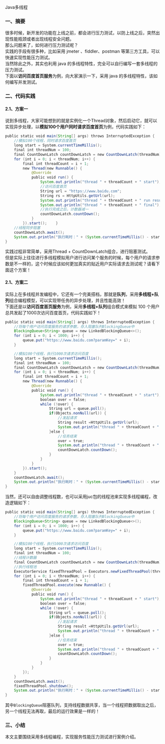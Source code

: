 Java多线程
<a name="zJz9s"></a>
### 一、摘要
很多时候，新开发的功能在上线之前，都会进行压力测试，以防上线之后，突然出现性能瓶颈或者出现线程安全问题。<br />那么问题来了，如何进行压力测试呢？<br />实践的手段有很多种，比如采用 jmeter 、fiddler、postman 等第三方工具，可以快速实现性能压力测试。<br />当然除此之外，其实也利用 java 的多线程特性，完全可以自行编写一套多线程的压力测试。<br />下面以**访问百度首页服务**为例，向大家演示一下，采用 java 的多线程特性，该如何编写并发测试。
<a name="WnBLM"></a>
### 二、代码实践
<a name="CKiUj"></a>
#### 2.1、方案一
说到多线程，大家可能想到的就是实例化一个Thread对象，然后启动它，就可以实现异步处理，以**模拟100个用户同时请求百度首页**为例，代码实践如下：
```java
public static void main(String[] args) throws InterruptedException {
    //模拟100个线程，同时请求百度首页
    long start = System.currentTimeMillis();
    final int threadNum = 100;
    final CountDownLatch countDownLatch = new CountDownLatch(threadNum);
    for (int i = 0; i < threadNum; i++) {
        final int threadCount = i + 1;
        new Thread(new Runnable() {
            @Override
            public void run() {
                System.out.println("thread " + threadCount + " start");
                //访问百度首页
                String url = "https://www.baidu.com";
                String rs = HttpUtils.getUrl(url);
                System.out.println("thread " + threadCount + " run result:" + rs);
                System.out.println("thread " + threadCount + " final");
                //执行完成之后，计数器减一
                countDownLatch.countDown(); 
            }
        }).start();    }
    //线程同步阻塞
    countDownLatch.await();
    System.out.println("执行耗时：" + (System.currentTimeMillis() - start) + "ms");
}
```
实践过程非常简单，采用Thread + CountDownLatch组合，进行阻塞测试。<br />但是实际上往往进行多线程模拟用户进行访问某个服务的时候，每个用户的请求参数是不一样的，这个时候应该如何更加真实的贴近用户实际请求去测试呢？请看下面这个方案！
<a name="RI7QI"></a>
#### 2.1、方案二
实际上在多线程并发编程中，它还有一个完美搭档，那就是**队列**，采用**多线程+队列**组合编程模型，可以实现带任务的异步处理，并且性能高效！<br />下面还是以**访问百度首页服务**为例，采用**多线程+队列**组合模式来模拟 100 个用户总共发起了1000次访问百度首页，代码实践如下！
```java
public static void main(String[] args) throws InterruptedException {
    //将每个用户访问百度服务的请求参数，存入阻塞队列BlockingQueue中
    BlockingQueue<String> queue = new LinkedBlockingQueue<>();
    for (int i = 0; i < 1000; i++) {
        queue.put("https://www.baidu.com?paramKey=" + i);
    }

    //模拟100个线程，执行1000次请求访问百度
    long start = System.currentTimeMillis();
    final int threadNum = 100;
    final CountDownLatch countDownLatch = new CountDownLatch(threadNum);
    for (int i = 0; i < threadNum; i++) {
        final int threadCount = i + 1;
        new Thread(new Runnable() {
            @Override
            public void run() {
                System.out.println("thread " + threadCount + " start");
                boolean over = false;
                while (!over) {
                    String url = queue.poll();
                    if(Objects.nonNull(url)) {
                        //发起请求
                        String result =HttpUtils.getUrl(url);
                        System.out.println("thread " + threadCount + " run result:" + result);
                    }else {
                        //任务结束
                        over = true;
                        System.out.println("thread " + threadCount + " final");
                        countDownLatch.countDown();
                    }
                }
            }
        }).start();
    }
    countDownLatch.await();
    System.out.println("执行耗时：" + (System.currentTimeMillis() - start) + "ms");
}
```
当然，还可以自由调整线程数，也可以采用juc包的线程池来实现多线程编程，改造逻辑如下：
```java
public static void main(String[] args) throws InterruptedException {
    //将每个用户访问百度服务的请求参数，存入阻塞队列BlockingQueue中
    BlockingQueue<String> queue = new LinkedBlockingQueue<>();
    for (int i = 0; i < 1000; i++) {
        queue.put("https://www.baidu.com?paramKey=" + i);
    }

    //模拟100个线程，执行1000次请求访问百度
    long start = System.currentTimeMillis();
    final int threadNum = 100;
    //线程计数器
    final CountDownLatch countDownLatch = new CountDownLatch(threadNum);
    //执行线程池
    ExecutorService fixedThreadPool = Executors.newFixedThreadPool(threadNum);
    for (int i = 0; i < threadNum; i++) {
        final int threadCount = i + 1;
        fixedThreadPool.execute(new Runnable() {
            @Override
            public void run() {
                System.out.println("thread " + threadCount + " start");
                boolean over = false;
                while (!over) {
                    String url = queue.poll();
                    if(Objects.nonNull(url)) {
                        //发起请求
                        String result =HttpUtils.getUrl(url);
                        System.out.println("thread " + threadCount + " run result:" + result);
                    }else {
                        //任务结束
                        over = true;
                        System.out.println("thread " + threadCount + " final");
                        countDownLatch.countDown();
                    }
                }
            }
        });
    }
    countDownLatch.await();
    fixedThreadPool.shutdown();
    System.out.println("执行耗时：" + (System.currentTimeMillis() - start) + "ms");
}
```
其中`BlockingQueue`阻塞队列，支持线程数据共享，当一个线程把数据取出之后，另一个线程无法再取，最后的运行效果是一样的！
<a name="MUoJo"></a>
### 三、小结
本文主要围绕采用多线程编程，实现服务性能压力测试进行案例介绍。
